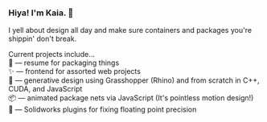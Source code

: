 ### Hiya! I'm Kaia. 👋
  
I yell about design all day and make sure containers and packages you're shippin' don't break.
  
Current projects include...  
📃 — resume for packaging things  
✨ — frontend for assorted web projects  
🐚 — generative design using Grasshopper (Rhino) and from scratch in C++, CUDA, and JavaScript  
📦 — animated package nets via JavaScript (It's pointless motion design!)  
📐 — Solidworks plugins for fixing floating point precision

<!-- DEFAULT README

### Hi there 👋
**kaiama/kaiama** is a ✨ _special_ ✨ repository because its `README.md` (this file) appears on your GitHub profile.

Here are some ideas to get you started:

- 🔭 I’m currently working on ...
- 🌱 I’m currently learning ...
- 👯 I’m looking to collaborate on ...
- 🤔 I’m looking for help with ...
- 💬 Ask me about ...
- 📫 How to reach me: ...
- 😄 Pronouns: ...
- ⚡ Fun fact: ...-->
